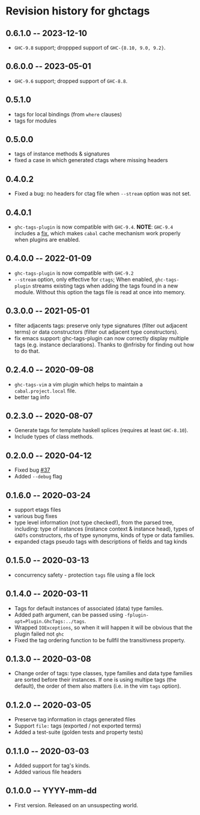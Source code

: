 # Revision history for ghctags

## 0.6.1.0 -- 2023-12-10

- `GHC-9.8` support; droppped support of `GHC-{8.10, 9.0, 9.2}`.

## 0.6.0.0 -- 2023-05-01

- `GHC-9.6` support; dropped support of `GHC-8.8`.

## 0.5.1.0

- tags for local bindings (from `where` clauses)
- tags for modules

## 0.5.0.0

- tags of instance methods & signatures
- fixed a case in which generated ctags where missing headers

## 0.4.0.2

* Fixed a bug: no headers for ctag file when `--stream` option was not set.

## 0.4.0.1

* `ghc-tags-plugin` is now compatible with `GHC-9.4`.
  **NOTE**: `GHC-9.4` includes a [fix][ghc-issue-20417], which makes `cabal`
  cache mechanism work properly when plugins are enabled.

## 0.4.0.0 -- 2022-01-09

* `ghc-tags-plugin` is now compatible with `GHC-9.2`
* `--stream` option, only effective for `ctags`; When enabled,
  `ghc-tags-plugin` streams existing tags when adding the tags found in a new
  module.  Without this option the tags file is read at once into memory.

## 0.3.0.0 -- 2021-05-01

* filter adjacents tags: preserve only type signatures (filter out adjacent
  terms) or data constructors (filter out adjacent type constructors).
* fix emacs support: ghc-tags-plugin can now correctly display multiple tags
  (e.g. instance declarations).  Thanks to @nfrisby for finding out how to do
  that.

## 0.2.4.0 -- 2020-09-08

* `ghc-tags-vim` a vim plugin which helps to maintain a `cabal.project.local` file.
* better tag info

## 0.2.3.0 -- 2020-08-07

* Generate tags for template haskell splices (requires at least `GHC-8.10`).
* Include types of class methods.

## 0.2.0.0 -- 2020-04-12

* Fixed bug [#37][issue-37]
* Added `--debug` flag

## 0.1.6.0 -- 2020-03-24

* support etags files
* various bug fixes
* type level information (not type checked!), from the parsed tree, including:
  type of instances (instance context & instance head), types of `GADTs`
  constructors, rhs of type synonyms, kinds of type or data families.
* expanded ctags pseudo tags with descriptions of fields and tag kinds

## 0.1.5.0 -- 2020-03-13

* concurrency safety - protection `tags` file using a file lock

## 0.1.4.0 -- 2020-03-11

* Tags for default instances of associated (data) type familes.
* Added path argument, can be passed using `-fplugin-opt=Plugin.GhcTags:../tags`.
* Wrapped `IOExceptions`, so when it will happen it will be obvious that the
  plugin failed not `ghc`
* Fixed the tag ordering function to be fullfil the transitivness property.

## 0.1.3.0 -- 2020-03-08

* Change order of tags: type classes, type families and data type families are
  sorted before their instances.  If one is using multipe tags (the default),
  the order of them also matters (i.e. in the vim `tags` option).

## 0.1.2.0 -- 2020-03-05

* Preserve tag information in ctags generated files
* Support `file:` tags (exported / not exported terms)
* Added a test-suite (golden tests and property tests)

## 0.1.1.0 -- 2020-03-03

* Added support for tag's kinds.
* Added various file headers

## 0.1.0.0 -- YYYY-mm-dd

* First version. Released on an unsuspecting world.

[ghc-issue-20417]: https://gitlab.haskell.org/ghc/ghc/-/issues/20417
[issue-37]: https://github.com/coot/ghc-tags-plugin/issues/37
